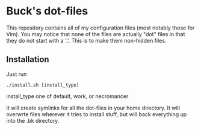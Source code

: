 # Buck's dot-files

This repository contains all of my configuration files (most notably those for
Vim). You may notice that none of the files are actually "dot" files in that
they do not start with a '.'. This is to make them non-hidden files.

## Installation

Just run

    ./install.sh [install_type]

install_type  one of default, work, or necromancer

It will create symlinks for all the dot-files in your home directory. It will
overwrte files wherever it tries to install stuff, but will back everything
up into the .bk directory.
